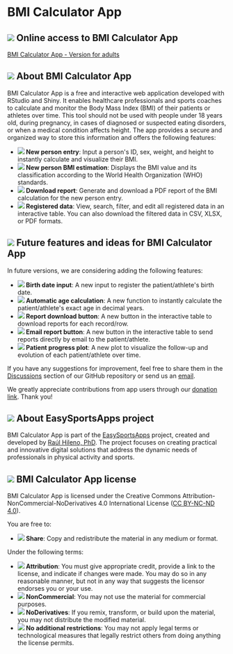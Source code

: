# BMI Calculator App

## <img src="https://img.icons8.com/ios-filled/24/000000/internet.png"/> Online access to BMI Calculator App

[BMI Calculator App - Version for adults](https://easysportsapps.shinyapps.io/bmicalculatorapp/)

## <img src="https://img.icons8.com/ios-filled/24/000000/document.png"/> About BMI Calculator App

BMI Calculator App is a free and interactive web application developed with RStudio and Shiny. It enables healthcare professionals and sports coaches to calculate and monitor the Body Mass Index (BMI) of their patients or athletes over time. This tool should not be used with people under 18 years old, during pregnancy, in cases of diagnosed or suspected eating disorders, or when a medical condition affects height. The app provides a secure and organized way to store this information and offers the following features:

- **<img src="https://img.icons8.com/ios-filled/24/000000/add-user-male.png"/>  New person entry**: Input a person's ID, sex, weight, and height to instantly calculate and visualize their BMI.  
- **<img src="https://img.icons8.com/ios-filled/24/000000/calculator.png"/> New person BMI estimation**: Displays the BMI value and its classification according to the World Health Organization (WHO) standards.  
- **<img src="https://img.icons8.com/ios-filled/24/000000/download.png"/>  Download report**: Generate and download a PDF report of the BMI calculation for the new person entry.  
- **<img src="https://img.icons8.com/ios-filled/24/000000/conference.png"/> Registered data**: View, search, filter, and edit all registered data in an interactive table. You can also download the filtered data in CSV, XLSX, or PDF formats.  

## <img src="https://img.icons8.com/ios-filled/24/000000/idea.png"/> Future features and ideas for BMI Calculator App

In future versions, we are considering adding the following features:

- **<img src="https://img.icons8.com/ios-filled/24/000000/calendar.png"/> Birth date input**: A new input to register the patient/athlete's birth date.  
- **<img src="https://img.icons8.com/ios-filled/24/000000/calculator.png"/> Automatic age calculation**: A new function to instantly calculate the patient/athlete's exact age in decimal years.  
- **<img src="https://img.icons8.com/ios-filled/24/000000/download.png"/> Report download button**: A new button in the interactive table to download reports for each record/row.  
- **<img src="https://img.icons8.com/ios-filled/24/000000/email.png"/> Email report button**: A new button in the interactive table to send reports directly by email to the patient/athlete.  
- **<img src="https://img.icons8.com/ios-filled/24/000000/line-chart.png"/> Patient progress plot**: A new plot to visualize the follow-up and evolution of each patient/athlete over time.

If you have any suggestions for improvement, feel free to share them in the [Discussions](https://github.com/EasySportsApps/BMICalculatorApp/discussions) section of our GitHub repository or send us an [email](mailto:easysportsappsproject@gmail.com).  

We greatly appreciate contributions from app users through our [donation link](https://www.paypal.com/donate/?hosted_button_id=BA84P5Y2MC7MN). Thank you!

## <img src="https://img.icons8.com/ios-filled/24/000000/document.png"/> About EasySportsApps project

BMI Calculator App is part of the [EasySportsApps](https://github.com/EasySportsApps) project, created and developed by [Raúl Hileno, PhD](https://raulhilenophd-nextlevelstatsandapps4u.netlify.app/). The project focuses on creating practical and innovative digital solutions that address the dynamic needs of professionals in physical activity and sports.

## <img src="https://img.icons8.com/ios-filled/24/000000/copyright.png"/> BMI Calculator App license

BMI Calculator App is licensed under the Creative Commons Attribution-NonCommercial-NoDerivatives 4.0 International License ([CC BY-NC-ND 4.0](https://creativecommons.org/licenses/by-nc-nd/4.0/)).

You are free to:
- **<img src="https://img.icons8.com/ios-filled/24/000000/link.png"/> Share**: Copy and redistribute the material in any medium or format.

Under the following terms:
- **<img src="https://img.icons8.com/ios-filled/24/000000/user.png"/> Attribution**: You must give appropriate credit, provide a link to the license, and indicate if changes were made. You may do so in any reasonable manner, but not in any way that suggests the licensor endorses you or your use.
- **<img src="https://img.icons8.com/ios-filled/24/000000/no-cash.png"/> NonCommercial**: You may not use the material for commercial purposes.
- **<img src="https://img.icons8.com/material-rounded/24/000000/equal-sign.png"/> NoDerivatives**: If you remix, transform, or build upon the material, you may not distribute the modified material.
- **<img src="https://img.icons8.com/material-rounded/24/000000/unlock.png"/> No additional restrictions**: You may not apply legal terms or technological measures that legally restrict others from doing anything the license permits.
